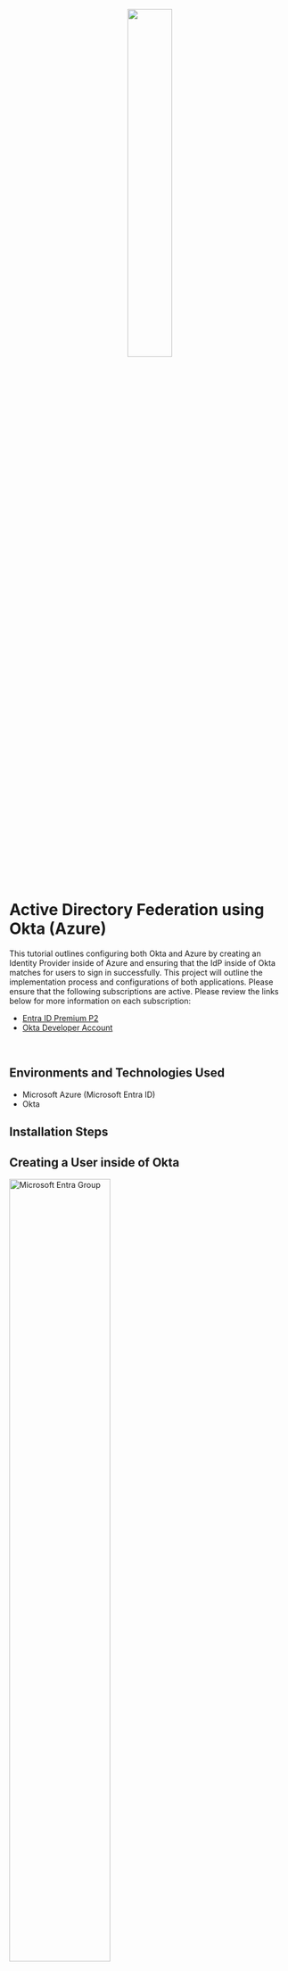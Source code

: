 <p align="center">
<img src="https://imgur.com/Eisrkr6.png" height="40%" width="40% alt=" AD Federation"/>
</p>

<h1>Active Directory Federation using Okta (Azure)</h1>

This tutorial outlines configuring both Okta and Azure by creating an Identity Provider inside of Azure and ensuring that the IdP inside of Okta matches for users to sign in successfully. This project will outline the implementation process and configurations of both applications. Please ensure that the following subscriptions are active. Please review the links below for more information on each subscription:

- [Entra ID Premium P2](https://www.microsoft.com/en-us/security/business/microsoft-entra-pricing)
- [Okta Developer Account](https://www.okta.com/free-trial/)

<br />

<h2>Environments and Technologies Used</h2>

- Microsoft Azure (Microsoft Entra ID)
- Okta

<h2>Installation Steps</h2>

<h2>Creating a User inside of Okta</h2>
<p>
<img src="https://imgur.com/sPkeura.png" height="60%" width="60%" alt="Microsoft Entra Group"/>
</p>
<p>
Please ensure that you set on your Okta account, as this account can be used for a 30-day free trial. To create a user inside Okta, select Directory > People > Add Person > Add User Info and Save. 2.	The new user will appear under the People tab. Select the user that was created > Select Admin roles > Add individual admin privileges > Select the dropdown from the role and select Super Administrator > save changes. This user will have administrator privileges of the Okta account.
</p>
<br />
<h2>Setting up the Identity Provider in Okta</h2>
<p>
<img src="https://imgur.com/mvxha1M.png" height="60%" width="60% alt="IdP"/>
<img src="https://imgur.com/2zr1NfX.png" height="60%" width="60% alt="IdP"/>
<img src="https://imgur.com/2h0v1Jy.png" height="60%" width="60% alt="IdP"/>
</p>
<p>
Next, you will set up the identity provider inside of Okta. Select Security > Identity Providers > Add Identity Provider > Choose SAML as the Identity Provider (IDP) > Select Next > Fill at the required fields under General, Authentication Settings, and Account Matching with IDP username. 4. For SAML Protocol Settings, navigate to your Azure portal > Sign in with your super administrator account (Ensure that P2 licenses are active) > Select Microsoft Entra ID > Select Enterprise applications > New Application > Create New application and name it > Select ‘Integrate any other application you don’t find in the gallery’ > Select create
</p>
<br />
<h2>Setting up the IdP in Azure</h2>
<p>
<img src="https://imgur.com/F4ihiT5.png" height="80%" width="80%" alt="AD Federation"/>
<img src="https://imgur.com/Idw7YWy.png" height="80%" width="80%" alt="AD Federation"/>
</p>
<p>
After creating the application, select ‘Setup SSO’ > Select SAML for the SSO method > Fill out the Identifier (Entity ID) and Reply URL by creating a dummy URL (We’ll get back to this part later) > Select Save. Next, select Attributes and Claims and fill in the information that will be sent to Okta. Keep in mind that this information that is sent from Azure to Okta, it must match for the user to receive access. Open a current attribute claim and copy the ‘Namespace schema’, as this is very important for mapping and bringing over information. Add a name for the claim > Paste in the schema URL > Name the source attribute > Select Save
</p>
<br />
<h2>Setting up the IdP in Azure Continued</h2>
<p>
<img src=".png" height="60%" width="60%" alt="AD Federation"/>
<img src=".png" height="60%" width="60%" alt="AD Federation"/>
</p>
<p>
.
</p>
<br />
<h2>Setting up the IdP in Azure Continued</h2>
<p>
<img src=".png" height="60%" width="60%" alt="Azure"/>
</p>
<p>
.
</p>
<br />
<h2>Linking and Mapping in Okta</h2>
<p>
<img src=".png" height="50%" width="50%" alt="Okta"/>
<img src=".png" height="60%" width="60%" alt="Okta"/>
<img src=".png" height="50%" width="50%" alt="Okta"/>
</p>
<p>
.
</p>
<br />
<h2>Testing out Okta</h2>
<p>
<img src=".png" height="80%" width="80%" alt="Okta"/>
<img src=".png" height="80%" width="80%" alt="Okta"/>
</p>
<p>
.
</p>
<br />

